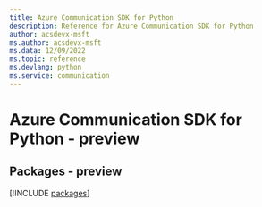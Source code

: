 ```yaml
---
title: Azure Communication SDK for Python
description: Reference for Azure Communication SDK for Python
author: acsdevx-msft
ms.author: acsdevx-msft
ms.data: 12/09/2022
ms.topic: reference
ms.devlang: python
ms.service: communication
---
```

# Azure Communication SDK for Python - preview
## Packages - preview
[!INCLUDE [packages](communication-index.md)]